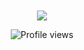 ## 
<p align="center" style="margin-top:50px;">
  <img src="https://readme-typing-svg.demolab.com?font=Pacifico&size=40&duration=2500&pause=1000&color=0047AB&center=true&vCenter=true&width=800&height=100&lines=Stav+Aizik+-+Electrical+Engineering+💎" />
</p>

<p align="center">
  <img src="https://komarev.com/ghpvc/?username=stav-aizik&label=Visitors&color=#0047AB" alt="Profile views"/>
</p>



<!--
**stav-aizik/stav-aizik** is a ✨ _special_ ✨ repository because its `README.md` (this file) appears on your GitHub profile.

Here are some ideas to get you started:

- 🔭 I’m currently working on ...
- 🌱 I’m currently learning ...
- 👯 I’m looking to collaborate on ...
- 🤔 I’m looking for help with ...
- 💬 Ask me about ...
- 📫 How to reach me: ...
- 😄 Pronouns: ...
- ⚡ Fun fact: ...
-->
